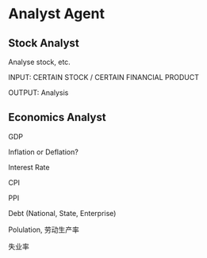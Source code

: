 # Analyst Agent

## Stock Analyst

Analyse stock, etc.

INPUT: CERTAIN STOCK / CERTAIN FINANCIAL PRODUCT

OUTPUT: Analysis

## Economics Analyst

GDP

Inflation or Deflation?

Interest Rate

CPI

PPI

Debt (National, State, Enterprise)

Polulation, 劳动生产率

失业率
